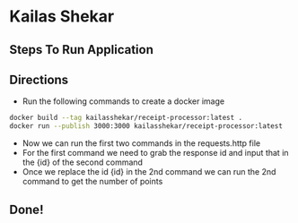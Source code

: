 # Kailas Shekar
## Steps To Run Application


## Directions

- Run the following commands to create a docker image
 ```sh
docker build --tag kailasshekar/receipt-processor:latest .
docker run --publish 3000:3000 kailasshekar/receipt-processor:latest
```
- Now we can run the first two commands in the requests.http file
- For the first command we need to grab the response id and input that in the {id} of the second command
- Once we replace the id {id} in the 2nd command we can run the 2nd command to get the number of points

## Done!